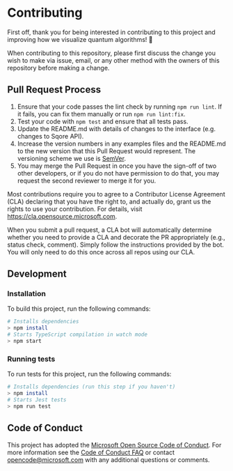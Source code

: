 # Contributing

First off, thank you for being interested in contributing to this project and improving how we visualize quantum algorithms! 🚀

When contributing to this repository, please first discuss the change you wish to make via issue, email, or any other method with the owners of this repository before making a change.

## Pull Request Process

1. Ensure that your code passes the lint check by running `npm run lint`. If it fails, you can fix them manually or run `npm run lint:fix`.
2. Test your code with `npm test` and ensure that all tests pass.
3. Update the README.md with details of changes to the interface (e.g. changes to Sqore API).
4. Increase the version numbers in any examples files and the README.md to the new version that this Pull Request would represent. The versioning scheme we use is [SemVer](http://semver.org/).
5. You may merge the Pull Request in once you have the sign-off of two other developers, or if you do not have permission to do that, you may request the second reviewer to merge it for you.

Most contributions require you to agree to a Contributor License Agreement (CLA) declaring that you have the right to, and actually do, grant us the rights to use your contribution. For details, visit https://cla.opensource.microsoft.com.

When you submit a pull request, a CLA bot will automatically determine whether you need to provide a CLA and decorate the PR appropriately (e.g., status check, comment). Simply follow the instructions provided by the bot. You will only need to do this once across all repos using our CLA.

## Development

### Installation
To build this project, run the following commands:
```bash
# Installs dependencies
> npm install
# Starts TypeScript compilation in watch mode
> npm start
```

### Running tests
To run tests for this project, run the following commands:
```bash
# Installs dependencies (run this step if you haven't)
> npm install
# Starts Jest tests
> npm run test
```

## Code of Conduct
This project has adopted the [Microsoft Open Source Code of Conduct](https://opensource.microsoft.com/codeofconduct/).
For more information see the [Code of Conduct FAQ](https://opensource.microsoft.com/codeofconduct/faq/) or contact [opencode@microsoft.com](mailto:opencode@microsoft.com) with any additional questions or comments.
